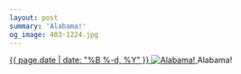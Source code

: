 ```yaml
---
layout: post
summary: 'Alabama!'
og_image: 403-1224.jpg
---
```


<p>
 <time>
  <a href="/403">
   {{ page.date | date: "%B %-d, %Y" }}
  </a>
 </time>
 <a href="/403">
  <img alt="Alabama!" data-taken="5/7/2015" sizes="(min-width: 700px) 50vw, calc(100vw - 2rem)" src="{{ site.assets_url }}/403-612.jpg" srcset="{{ site.assets_url }}/403-1224.jpg 1224w, {{ site.assets_url }}/403-918.jpg 918w, {{ site.assets_url }}/403-612.jpg 612w, {{ site.assets_url }}/403-306.jpg 306w"/>
 </a>
 <span>
  Alabama!
 </span>
</p>
